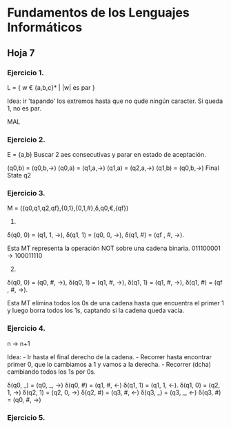 # Fundamentos de los Lenguajes Informáticos
## Hoja 7

### Ejercicio 1.

L = { w € {a,b,c}* | |w| es par }

Idea: ir 'tapando' los extremos hasta que no qude ningún caracter.
Si queda 1, no es par.

MAL

### Ejercicio 2.

E = {a,b}
Buscar 2 aes consecutivas y parar en estado de aceptación.

(q0,b) = (q0,b,->)
(q0,a) = (q1,a,->)
(q1,a) = (q2,a,->)
(q1,b) = (q0,b,->)
	Final State q2
	
### Ejercicio 3.
M = ({q0,q1,q2,qf},{0,1},{0,1,#},δ,q0,€,{qf})

1.
δ(q0, 0) = (q1, 1, →), δ(q1, 1) = (q0, 0, →), δ(q1, #) = (qf , #, →).

Esta MT representa la operación NOT sobre una cadena binaria.
011100001 -> 100011110

2. 
δ(q0, 0) = (q0, #, →), δ(q0, 1) = (q1, #, →), δ(q1, 1) = (q1, #, →), δ(q1, #) = (qf , #, →).

Esta MT elimina todos los 0s de una cadena hasta que encuentra el primer 1 y luego borra todos los 1s, captando si la cadena queda vacía.

### Ejercicio 4.

n -> n+1

Idea: 
	- Ir hasta el final derecho de la cadena.
	- Recorrer hasta encontrar primer 0, que lo cambiamos a 1 y vamos a la derecha.
	- Recorrer (dcha) cambiando todos los 1s por 0s.
	
δ(q0, _) = (q0, _, →)
δ(q0, #) = (q1, #, <-)
δ(q1, 1) = (q1, 1, <-).
δ(q1, 0) = (q2, 1, ->)
δ(q2, 1) = (q2, 0, ->)
δ(q2, #) = (q3, #, <-)
δ(q3, _) = (q3, _, <-)
δ(q3, #) = (q0, #, ->) 

### Ejercicio 5.